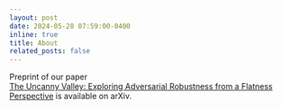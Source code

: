 ```yaml
---
layout: post
date: 2024-05-28 07:59:00-0400
inline: true
title: About
related_posts: false
---
```


Preprint of our paper <a href="https://arxiv.org/abs/2405.16918"> <br>
The Uncanny Valley: Exploring Adversarial Robustness from a Flatness Perspective<a> is available on arXiv.
